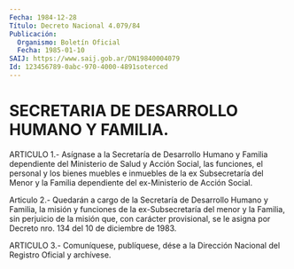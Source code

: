 ```yaml
---
Fecha: 1984-12-28
Título: Decreto Nacional 4.079/84
Publicación:
  Organismo: Boletín Oficial
  Fecha: 1985-01-10
SAIJ: https://www.saij.gob.ar/DN19840004079
Id: 123456789-0abc-970-4000-4891soterced
---
```

# SECRETARIA DE DESARROLLO HUMANO Y FAMILIA.

<a id="1"></a>
ARTICULO  1.-  Asígnase  a  la  Secretaría  de  Desarrollo Humano y Familia  dependiente del Ministerio de Salud y Acción  Social,  las funciones,  el  personal  y los bienes muebles e inmuebles de la ex Subsecretaría del Menor y la  Familia dependiente del ex-Ministerio de Acción Social.

<a id="2"></a>
Articulo  2.-  Quedarán  a  cargo  de  la  Secretaría de Desarrollo Humano y Familia, la misión y funciones de la  ex-Subsecretaría del menor y la Familia, sin perjuicio de la misión que,  con  carácter provisional,  se le asigna por Decreto nro. 134 del 10 de diciembre de 1983.

<a id="3"></a>
ARTICULO  3.- Comuníquese, publíquese, dése a la Dirección Nacional del Registro Oficial y archívese.